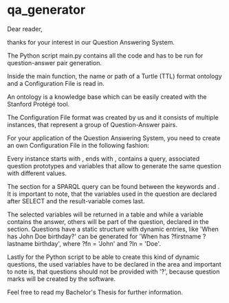 # qa_generator

Dear reader,

thanks for your interest in our Question Answering System.

The Python script main.py contains all the code and has to be run for question-answer pair generation.

Inside the main function, the name or path of a Turtle (TTL) format ontology and a Configuration File is read in.

An ontology is a knowledge base which can be easily created with the Stanford Protégé tool.

The Configuration File format was created by us and it consists of multiple instances, that represent a group of Question-Answer pairs.

For your application of the Question Answering System, you need to create an own Configuration File in the following fashion:

Every instance starts with <INSTANCE>, ends with </INSTANCE>, contains a query,  associated question prototypes
and variables that allow to generate the same question with different values.

The section for a SPARQL query can be found between the keywords <QUERY> and </QUERY>.
It is important to note, that the variables used in the question are declared after SELECT and the result-variable comes last.

The selected variables will be returned in a table and while a variable contains the answer,
others will be part of the question, declared in the <QUESTION> section.
Questions have a static structure with dynamic entries, like 'When has John Doe birthday?' can be generated for 'When has ?firstname ?lastname birthday',
where ?fn = 'John' and ?ln = 'Doe'.

Lastly for the Python script to be able to create this kind of dynamic questions,
the used variables have to be declared in the <VARIABLES> area and important to note is,
that questions should not be provided with '?', because question marks will be created by the software.

Feel free to read my Bachelor's Thesis for further information.
